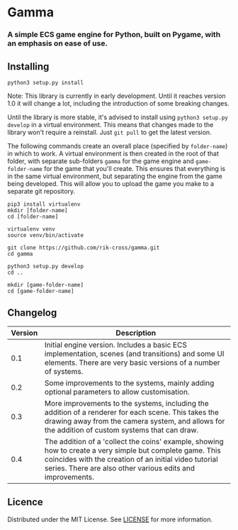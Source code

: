 # Gamma

### A simple ECS game engine for Python, built on Pygame, with an emphasis on ease of use.

## Installing

```
python3 setup.py install
```

Note: This library is currently in early development. Until it reaches version 1.0 it will change a lot, including the introduction of some breaking changes.

Until the library is more stable, it's advised to install using `python3 setup.py develop` in a virtual environment. This means that changes made to the library won't require a reinstall. Just `git pull` to get the latest version.

The following commands create an overall place (specified by `folder-name`) in which to work. A virtual environment is then created in the root of that folder, with separate sub-folders `gamma` for the game engine and `game-folder-name` for the game that you'll create. This ensures that everything is in the same virtual environment, but separating the engine from the game being developed. This will allow you to upload the game you make to a separate git repository.

```
pip3 install virtualenv
mkdir [folder-name]
cd [folder-name]

virtualenv venv
source venv/bin/activate

git clone https://github.com/rik-cross/gamma.git
cd gamma

python3 setup.py develop
cd ..

mkdir [game-folder-name]
cd [game-folder-name]
```

## Changelog

|Version|Description|
|---|---|
|0.1|Initial engine version. Includes a basic ECS implementation, scenes (and transitions) and some UI elements. There are very basic versions of a number of systems.|
|0.2|Some improvements to the systems, mainly adding optional parameters to allow customisation.|
|0.3|More improvements to the systems, including the addition of a renderer for each scene. This takes the drawing away from the camera system, and allows for the addition of custom systems that can draw.|
|0.4|The addition of a 'collect the coins' example, showing how to create a very simple but complete game. This coincides with the creation of an initial video tutorial series. There are also other various edits and improvements.|

## Licence

Distributed under the MIT License. See [LICENSE](LICENSE) for more information.
